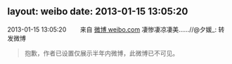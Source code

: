 layout: weibo
date: 2013-01-15 13:05:20
---
2013-01-15 13:05:20  &nbsp;&nbsp;&nbsp;&nbsp;&nbsp;&nbsp; 来自 <a href="http://weibo.com/" rel="nofollow">微博 weibo.com</a>
凄惨凄凉凄美……//@夕媛_: 转发微博
>  抱歉，作者已设置仅展示半年内微博，此微博已不可见。 ​​​
